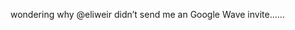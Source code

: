<!--
id: 216974289
link: http://kevinisom.info/post/216974289/wondering-why-eliweir-didnt-send-me-an-google
slug: wondering-why-eliweir-didnt-send-me-an-google
date: Mon Oct 19 2009 20:18:48 GMT+1300 (NZDT)
raw: {"blog_name":"kevinisom","id":216974289,"post_url":"http://kevinisom.info/post/216974289/wondering-why-eliweir-didnt-send-me-an-google","slug":"wondering-why-eliweir-didnt-send-me-an-google","type":"text","date":"2009-10-19 07:18:48 GMT","timestamp":1255936728,"state":"published","format":"html","reblog_key":"lqdLdqmv","tags":[],"short_url":"http://tmblr.co/Zw68YyCxiFH","highlighted":[],"feed_item":"http://twitter.com/kev_nz/statuses/4984585289","from_feed_id":"650289","note_count":0,"title":null,"body":"<p>wondering why @eliweir didn&#8217;t send me an Google Wave invite&#8230;&#8230;</p>"}
publish: 2009-10-019
tags: 
title: null
-->


wondering why @eliweir didn’t send me an Google Wave invite……


